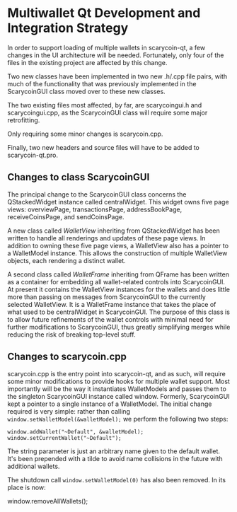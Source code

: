 Multiwallet Qt Development and Integration Strategy
===================================================

In order to support loading of multiple wallets in scarycoin-qt, a few changes in the UI architecture will be needed.
Fortunately, only four of the files in the existing project are affected by this change.

Two new classes have been implemented in two new .h/.cpp file pairs, with much of the functionality that was previously
implemented in the ScarycoinGUI class moved over to these new classes.

The two existing files most affected, by far, are scarycoingui.h and scarycoingui.cpp, as the ScarycoinGUI class will require
some major retrofitting.

Only requiring some minor changes is scarycoin.cpp.

Finally, two new headers and source files will have to be added to scarycoin-qt.pro.

Changes to class ScarycoinGUI
---------------------------
The principal change to the ScarycoinGUI class concerns the QStackedWidget instance called centralWidget.
This widget owns five page views: overviewPage, transactionsPage, addressBookPage, receiveCoinsPage, and sendCoinsPage.

A new class called *WalletView* inheriting from QStackedWidget has been written to handle all renderings and updates of
these page views. In addition to owning these five page views, a WalletView also has a pointer to a WalletModel instance.
This allows the construction of multiple WalletView objects, each rendering a distinct wallet.

A second class called *WalletFrame* inheriting from QFrame has been written as a container for embedding all wallet-related
controls into ScarycoinGUI. At present it contains the WalletView instances for the wallets and does little more than passing on messages
from ScarycoinGUI to the currently selected WalletView. It is a WalletFrame instance
that takes the place of what used to be centralWidget in ScarycoinGUI. The purpose of this class is to allow future
refinements of the wallet controls with minimal need for further modifications to ScarycoinGUI, thus greatly simplifying
merges while reducing the risk of breaking top-level stuff.

Changes to scarycoin.cpp
----------------------
scarycoin.cpp is the entry point into scarycoin-qt, and as such, will require some minor modifications to provide hooks for
multiple wallet support. Most importantly will be the way it instantiates WalletModels and passes them to the
singleton ScarycoinGUI instance called window. Formerly, ScarycoinGUI kept a pointer to a single instance of a WalletModel.
The initial change required is very simple: rather than calling `window.setWalletModel(&walletModel);` we perform the
following two steps:

	window.addWallet("~Default", &walletModel);
	window.setCurrentWallet("~Default");

The string parameter is just an arbitrary name given to the default wallet. It's been prepended with a tilde to avoid name collisions in the future with additional wallets.

The shutdown call `window.setWalletModel(0)` has also been removed. In its place is now:

window.removeAllWallets();
